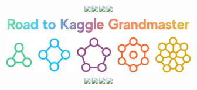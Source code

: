 <p align="center">
  <a href="https://www.linkedin.com/in/evgenii-pishchik/"><img src="https://img.shields.io/badge/Evgenii_Pishchik-gray?logo=linkedin&labelColor=blue&color=gray"/></a>
  <a href="https://orcid.org/0000-0001-6614-4419"><img src="https://img.shields.io/badge/ORCID-0000--0001--6614--4419-gray?labelColor=green"/></a>
  <a href="https://t.me/neural_info"><img src="https://img.shields.io/endpoint?url=https%3A%2F%2Fmogyo.ro%2Fquart-apis%2Ftgmembercount%3Fchat_id%3Dneural_info"/></a>
  <a href="https://www.kaggle.com/pe4eniks"><img src="https://img.shields.io/badge/Pe4enIks-gray?logo=kaggle&logoColor=white&labelColor=blue&color=gray"/></a>
</p>

<p align="center">
  <img height="150px" src="./images/logo.png" align="center" alt="GitHub Readme Stats" />
</p>

<p align="center">
  <img src="https://road-to-kaggle-grandmaster.vercel.app/api/badges/pe4eniks/competition/light/"/>
  <img src="https://road-to-kaggle-grandmaster.vercel.app/api/badges/pe4eniks/dataset/light/"/>
  <img src="https://road-to-kaggle-grandmaster.vercel.app/api/badges/pe4eniks/notebook/light/"/>
  <img src="https://road-to-kaggle-grandmaster.vercel.app/api/badges/pe4eniks/discussion/light/"/>
</p>


